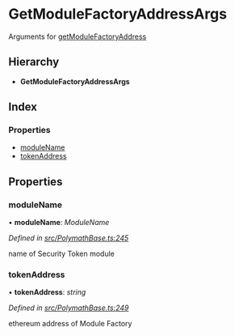 # GetModuleFactoryAddressArgs

Arguments for [getModuleFactoryAddress](../classes/_polymathbase_.polymathbase.md#getmodulefactoryaddress)

## Hierarchy

* **GetModuleFactoryAddressArgs**

## Index

### Properties

* [moduleName](_polymathbase_.getmodulefactoryaddressargs.md#modulename)
* [tokenAddress](_polymathbase_.getmodulefactoryaddressargs.md#tokenaddress)

## Properties

### moduleName

• **moduleName**: _ModuleName_

_Defined in_ [_src/PolymathBase.ts:245_](https://github.com/PolymathNetwork/polymath-sdk/blob/e8bbc1e/src/PolymathBase.ts#L245)

name of Security Token module

### tokenAddress

• **tokenAddress**: _string_

_Defined in_ [_src/PolymathBase.ts:249_](https://github.com/PolymathNetwork/polymath-sdk/blob/e8bbc1e/src/PolymathBase.ts#L249)

ethereum address of Module Factory

